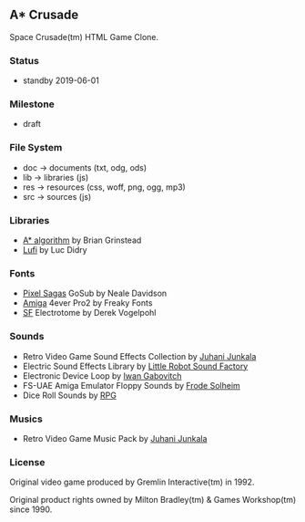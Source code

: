 ## A* Crusade

  Space Crusade(tm) HTML Game Clone.

### Status

  * standby 2019-06-01

### Milestone

  * draft

### File System

  * doc -> documents (txt, odg, ods)
  * lib -> libraries (js)
  * res -> resources (css, woff, png, ogg, mp3)
  * src -> sources (js)

### Libraries

  * [A* algorithm](https://github.com/bgrins/javascript-astar) by Brian Grinstead
  * [Lufi](https://github.com/ldidry/lufi) by Luc Didry

### Fonts

  * [Pixel Sagas](http://www.pixelsagas.com/) GoSub by Neale Davidson
  * [Amiga](http://www.freakyfonts.de/) 4ever Pro2 by Freaky Fonts
  * [SF](http://www.shyfoundry.com/) Electrotome by Derek Vogelpohl

### Sounds

  * Retro Video Game Sound Effects Collection by [Juhani Junkala](https://juhanijunkala.com/)
  * Electric Sound Effects Library by [Little Robot Sound Factory](http://www.littlerobotsoundfactory.com)
  * Electronic Device Loop by [Iwan Gabovitch](http://qubodup.net)
  * FS-UAE Amiga Emulator Floppy Sounds by [Frode Solheim](https://github.com/FrodeSolheim)
  * Dice Roll Sounds by [RPG](https://opengameart.org/content/2-dice-roll-29-throws)

### Musics
  * Retro Video Game Music Pack by [Juhani Junkala](https://juhanijunkala.com/)

### License

  Original video game produced by Gremlin Interactive(tm) in 1992.

  Original product rights owned by Milton Bradley(tm) & Games Workshop(tm) since 1990.
